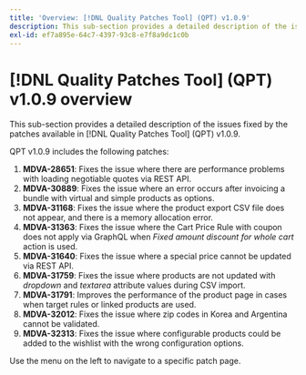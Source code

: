 ```yaml
---
title: 'Overview: [!DNL Quality Patches Tool] (QPT) v1.0.9'
description: This sub-section provides a detailed description of the issues fixed by the patches available in [!DNL Quality Patches Tool] (QPT) v1.0.9.
exl-id: ef7a895e-64c7-4397-93c8-e7f8a9dc1c0b
---
```

# [!DNL Quality Patches Tool] (QPT) v1.0.9 overview

This sub-section provides a detailed description of the issues fixed by the patches available in [!DNL Quality Patches Tool] (QPT) v1.0.9.

QPT v1.0.9 includes the following patches:

1. **MDVA-28651**: Fixes the issue where there are performance problems with loading negotiable quotes via REST API.
1. **MDVA-30889**: Fixes the issue where an error occurs after invoicing a bundle with virtual and simple products as options.
1. **MDVA-31168**: Fixes the issue where the product export CSV file does not appear, and there is a memory allocation error.
1. **MDVA-31363**: Fixes the issue where the Cart Price Rule with coupon does not apply via GraphQL when *Fixed amount discount for whole cart* action is used.
1. **MDVA-31640**: Fixes the issue where a special price cannot be updated via REST API.
1. **MDVA-31759**: Fixes the issue where products are not updated with *dropdown* and *textarea* attribute values during CSV import.
1. **MDVA-31791**: Improves the performance of the product page in cases when target rules or linked products are used.
1. **MDVA-32012**: Fixes the issue where zip codes in Korea and Argentina cannot be validated.
1. **MDVA-32313**: Fixes the issue where configurable products could be added to the wishlist with the wrong configuration options.

Use the menu on the left to navigate to a specific patch page.
